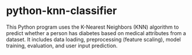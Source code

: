 # python-knn-classifier
This Python program uses the K-Nearest Neighbors (KNN) algorithm to predict whether a person has diabetes based on medical attributes from a dataset. It includes data loading, preprocessing (feature scaling), model training, evaluation, and user input prediction.
